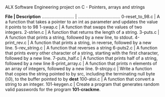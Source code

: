 ALX Software Engineering project on C - Pointers, arrays and strings

**File | Description**
.......................... | ..................................
0-reset_to_98.c | A a function that takes a pointer to an int as parameter and updates the value it points to to 98
1-swap.c | A function that swaps the values of two integers.
2-strlen.c | A function that returns the length of a string.
3-puts.c | A function that prints a string, followed by a new line, to stdout.
4-print_rev.c | A function that prints a string, in reverse, followed by a new line.
5-rev_string.c | A function that reverses a string
6-puts2.c | A function that prints every other character of a string, starting with the first character, followed by a new line.
7-puts_half.c | A function that prints half of a string, followed by a new line
8-print_array.c | A function that prints n elements of an array of integers, followed by a new line.
9-strcpy.c | Write a function that copies the string pointed to by src, including the terminating null byte (\0), to the buffer pointed to by **dest**
100-atoi.c | A function that convert a string to an integer.
101-keygen.c | Create a program that generates random valid passwords for the program **101-crackme**.

